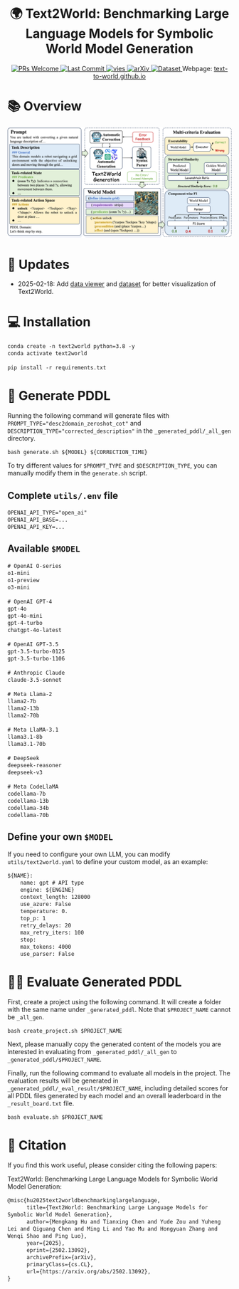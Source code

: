 <h1 align="center">
	🌍 Text2World: Benchmarking Large Language Models for Symbolic World Model Generation<br>
</h1>
<p align="center">
  <!-- <a href="LICENSE">
    <img alt="License" src="https://img.shields.io/github/license/Aaron617/text2world?color=blue">
  </a> -->
  <a href="https://github.com/Aaron617/text2world/pulls">
    <img alt="PRs Welcome" src="https://img.shields.io/badge/PRs-welcome-brightgreen.svg">
  </a>
  <a href="https://github.com/Aaron617/text2world/commits">
    <img alt="Last Commit" src="https://img.shields.io/github/last-commit/Aaron617/text2world">
  </a>
  <!-- <a href="https://github.com/Aaron617/text2world">
    <img alt="GitHub Repo stars" src="https://img.shields.io/github/stars/Aaron617/text2world?style=social">
  </a> -->
  <a href="https://hits.seeyoufarm.com">
    <img alt="vies" src="https://hits.seeyoufarm.com/api/count/incr/badge.svg?url=https%3A%2F%2Fgithub.com%2FAaron617%2Ftext2world&count_bg=%2379C83D&title_bg=%23555555&icon=&icon_color=%23E7E7E7&title=hits&edge_flat=false">
  </a>
  <a href="https://arxiv.org/abs/2502.13092">
    <img alt="arXiv" src="https://img.shields.io/badge/arXiv-2502.13092-b31b1b.svg">
  </a>
  <a href="https://huggingface.co/datasets/xdzouyd/text2world">
    <img alt="Dataset" src="https://img.shields.io/badge/🤗-Dataset-ffce44">
  </a>
  <!-- <a href="https://huggingface.co/spaces/xdzouyd/text2world">
    <img alt="Demo" src="https://img.shields.io/badge/🤗-Data_Viewer-ffce44">
  </a>
   -->
   Webpage: <a href="https://text-to-world.github.io/">text-to-world.github.io</a>
</p>


# 📚 Overview
![](./assets/main.png)

# 📝 Updates

- 2025-02-18: Add [data viewer](https://huggingface.co/spaces/xdzouyd/text2world) and [dataset](https://huggingface.co/datasets/xdzouyd/text2world) for better visualization of Text2World.

# 💻 Installation
```
conda create -n text2world python=3.8 -y
conda activate text2world

pip install -r requirements.txt
```

# 🏃 Generate PDDL
Running the following command will generate files with `PROMPT_TYPE="desc2domain_zeroshot_cot"` and `DESCRIPTION_TYPE="corrected_description"` in the `_generated_pddl/_all_gen` directory.  
```
bash generate.sh ${MODEL} ${CORRECTION_TIME}
```
To try different values for `$PROMPT_TYPE` and `$DESCRIPTION_TYPE`, you can manually modify them in the `generate.sh` script.

## Complete `utils/.env` file
```
OPENAI_API_TYPE="open_ai"
OPENAI_API_BASE=...
OPENAI_API_KEY=...
```

## Available `$MODEL`
```
# OpenAI O-series
o1-mini
o1-preview
o3-mini

# OpenAI GPT-4
gpt-4o
gpt-4o-mini
gpt-4-turbo
chatgpt-4o-latest

# OpenAI GPT-3.5
gpt-3.5-turbo-0125
gpt-3.5-turbo-1106

# Anthropic Claude
claude-3.5-sonnet

# Meta Llama-2
llama2-7b
llama2-13b
llama2-70b

# Meta LlaMA-3.1
llama3.1-8b
llama3.1-70b

# DeepSeek
deepseek-reasoner
deepseek-v3

# Meta CodeLlaMA
codellama-7b
codellama-13b
codellama-34b
codellama-70b
```

## Define your own `$MODEL`
If you need to configure your own LLM, you can modify `utils/text2world.yaml` to define your custom model, as an example:
```
${NAME}:
    name: gpt # API type
    engine: ${ENGINE}
    context_length: 128000
    use_azure: False
    temperature: 0.
    top_p: 1
    retry_delays: 20
    max_retry_iters: 100
    stop: 
    max_tokens: 4000
    use_parser: False
```

# 🧑‍🏫 Evaluate Generated PDDL
First, create a project using the following command. It will create a folder with the same name under `_generated_pddl`. Note that `$PROJECT_NAME` cannot be `_all_gen`.
```
bash create_project.sh $PROJECT_NAME
```
Next, please manually copy the generated content of the models you are interested in evaluating from `_generated_pddl/_all_gen` to `_generated_pddl/$PROJECT_NAME`.

Finally, run the following command to evaluate all models in the project. The evaluation results will be generated in `_generated_pddl/_eval_result/$PROJECT_NAME`, including detailed scores for all PDDL files generated by each model and an overall leaderboard in the `_result_board.txt` file.
```
bash evaluate.sh $PROJECT_NAME
```

# 📝 Citation

If you find this work useful, please consider citing the following papers:

Text2World: Benchmarking Large Language Models for Symbolic World Model Generation:
```
@misc{hu2025text2worldbenchmarkinglargelanguage,
      title={Text2World: Benchmarking Large Language Models for Symbolic World Model Generation}, 
      author={Mengkang Hu and Tianxing Chen and Yude Zou and Yuheng Lei and Qiguang Chen and Ming Li and Yao Mu and Hongyuan Zhang and Wenqi Shao and Ping Luo},
      year={2025},
      eprint={2502.13092},
      archivePrefix={arXiv},
      primaryClass={cs.CL},
      url={https://arxiv.org/abs/2502.13092}, 
}
```
